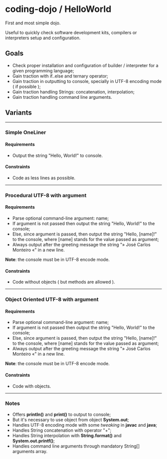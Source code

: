 coding-dojo / HelloWorld
========================

First and most simple dojo.

Useful to quickly check software development kits, compilers or interpreters setup and configuration.

## Goals

- Check proper installation and configuration of builder / interpreter for a given programming language;
- Gain traction with if..else and ternary operator;
- Gain traction in outputting to console, specially in UTF-8 encoding mode ( if possible );
- Gain traction handling Strings: concatenation, interpolation;
- Gain traction handling command line arguments.

## Variants

----

### Simple OneLiner

#### Requirements

- Output the string "Hello, World!" to console.

#### Constraints

- Code as less lines as possible.

----

### Procedural UTF-8 with argument

#### Requirements

- Parse optional command-line argument: name;
- If argument is not passed then output the string "Hello, World!" to the console;
- Else, since argument is passed, then output the string "Hello, [name]!" to the console, where [name] stands for the value passed as argument;
- Always output after the greeting message the string "» José Carlos Monteiro «" in a new line.

**Note**: the console must be in UTF-8 encode mode.

#### Constraints

- Code without objects ( but methods are allowed ).

----

### Object Oriented UTF-8 with argument

#### Requirements

- Parse optional command-line argument: name;
- If argument is not passed then output the string "Hello, World!" to the console;
- Else, since argument is passed, then output the string "Hello, [name]!" to the console, where [name] stands for the value passed as argument;
- Always output after the greeting message the string "» José Carlos Monteiro «" in a new line.

**Note**: the console must be in UTF-8 encode mode.

#### Constraints

- Code with objects.

----

### Notes

- Offers **println()** and **print()** to output to console;
- But it's necessary to use object from object **System.out**;
- Handles UTF-8 encoding mode with some _tweaking_ in **javac** and **java**;
- Handles String concatenation with operator "+";
- Handles String interpolation with **String.format()** and **System.out.printf()**;
- Handles command line arguments through mandatory String[] arguments array.
